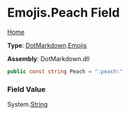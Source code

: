 # Emojis\.Peach Field

[Home](../../../README.md)

**Type**: [DotMarkdown](../../README.md)\.[Emojis](../README.md)

**Assembly**: DotMarkdown\.dll

```csharp
public const string Peach = ":peach:"
```

### Field Value

System\.[String](https://docs.microsoft.com/en-us/dotnet/api/system.string)